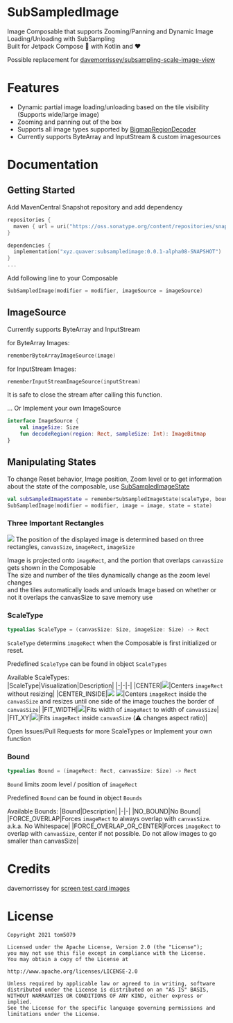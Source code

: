 # SubSampledImage

Image Composable that supports Zooming/Panning and Dynamic Image Loading/Unloading with SubSampling  
Built for Jetpack Compose :rocket: with Kotlin and :heart:  

Possible replacement for [davemorrissey/subsampling-scale-image-view](https://github.com/davemorrissey/subsampling-scale-image-view)

# Features

- Dynamic partial image loading/unloading based on the tile visibility (Supports wide/large image)
- Zooming and panning out of the box
- Supports all image types supported by [BigmapRegionDecoder](https://developer.android.com/reference/android/graphics/BitmapRegionDecoder)
- Currently supports ByteArray and InputStream & custom imagesources

# Documentation

## Getting Started

Add MavenCentral Snapshot repository and add dependency
```kotlin
repositories {
  maven { url = uri("https://oss.sonatype.org/content/repositories/snapshots") }
}

dependencies {
  implementation("xyz.quaver:subsampledimage:0.0.1-alpha08-SNAPSHOT")
}
...


```

Add following line to your Composable  

```kotlin
SubSampledImage(modifier = modifier, imageSource = imageSource)
```

## ImageSource

Currently supports ByteArray and InputStream

for ByteArray Images:
```kotlin
rememberByteArrayImageSource(image)
```

for InputStream Images:
```kotlin
rememberInputStreamImageSource(inputStream)
```
It is safe to close the stream after calling this function.

... Or Implement your own ImageSource
```kotlin
interface ImageSource {
    val imageSize: Size
    fun decodeRegion(region: Rect, sampleSize: Int): ImageBitmap
}
```

## Manipulating States

To change Reset behavior, Image position, Zoom level or to get information about the state of the composable, use [SubSampledImageState](https://github.com/tom5079/SubSampledImage/blob/master/library/src/main/java/xyz/quaver/graphics/subsampledimage/SubSampledImageState.kt)

```kotlin
val subSampledImageState = rememberSubSampledImageState(scaleType, bound)
SubSampledImage(modifier = modifier, image = image, state = state)
```

### Three Important Rectangles

![](https://github.com/tom5079/SubSampledImage/blob/master/docs/images/state.jpg)
The position of the displayed image is determined based on three rectangles, `canvasSize`, `imageRect`, `imageSize`

Image is projected onto `imageRect`, and the portion that overlaps `canvasSize` gets shown in the Composable  
The size and number of the tiles dynamically change as the zoom level changes  
and the tiles automatically loads and unloads Image based on whether or not it overlaps the canvasSize to save memory use

### ScaleType
```kotlin
typealias ScaleType = (canvasSize: Size, imageSize: Size) -> Rect
```

`ScaleType` determins `imageRect` when the Composable is first initialized or reset.  

Predefined `ScaleType` can be found in object `ScaleTypes`  

Available ScaleTypes:  
|ScaleType|Visualization|Description|
|-|-|-|
|CENTER|![](https://github.com/tom5079/SubSampledImage/blob/master/docs/images/CENTER.jpg?raw=true)|Centers `imageRect` without resizing|
|CENTER_INSIDE|![](https://github.com/tom5079/SubSampledImage/blob/master/docs/images/CENTER_INSIDE_WIDTH.jpg?raw=true) ![](https://github.com/tom5079/SubSampledImage/blob/master/docs/images/CENTER_INSIDE_HEIGHT.jpg?raw=true)|Centers `imageRect` inside the `canvasSize` and resizes until one side of the image touches the border of `canvasSize`|
|FIT_WIDTH|![](https://github.com/tom5079/SubSampledImage/blob/master/docs/images/FIT_WIDTH.jpg?raw=true)|Fits width of `imageRect` to width of `canvasSize`|
|FIT_XY|![](https://github.com/tom5079/SubSampledImage/blob/master/docs/images/FIT_XY.jpg?raw=true)|Fits `imageRect` inside `canvasSize`  (:warning: changes aspect ratio)|

Open Issues/Pull Requests for more ScaleTypes or Implement your own function

### Bound
```kotlin
typealias Bound = (imageRect: Rect, canvasSize: Size) -> Rect
```

`Bound` limits zoom level / position of `imageRect`

Predefined `Bound` can be found in object `Bounds`

Available Bounds:
|Bound|Description|
|-|-|
|NO_BOUND|No Bound|
|FORCE_OVERLAP|Forces `imageRect` to always overlap with `canvasSize`. a.k.a. No Whitespace|
|FORCE_OVERLAP_OR_CENTER|Forces `imageRect` to overlap with `canvasSize`, center if not possible. Do not allow images to go smaller than canvasSize|

# Credits

davemorrissey for [screen test card images](https://github.com/davemorrissey/screen-test-card)

# License

```
Copyright 2021 tom5079

Licensed under the Apache License, Version 2.0 (the "License");
you may not use this file except in compliance with the License.
You may obtain a copy of the License at

http://www.apache.org/licenses/LICENSE-2.0

Unless required by applicable law or agreed to in writing, software
distributed under the License is distributed on an "AS IS" BASIS,
WITHOUT WARRANTIES OR CONDITIONS OF ANY KIND, either express or implied.
See the License for the specific language governing permissions and
limitations under the License.
```
